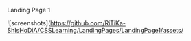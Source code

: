 Landing Page 1

![screenshots](https://github.com/RiTiKa-ShIsHoDiA/CSSLearning/LandingPages/LandingPage1/assets/
